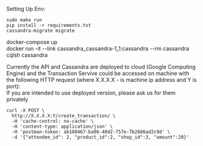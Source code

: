 Setting Up Env: 
```
sudo make run
pip install -r requirements.txt
cassandra-migrate migrate
```

docker-compose up <br/>
docker run -it --link cassandra_cassandra-1_1:cassandra --rm cassandra cqlsh cassandra

Currently the API and Cassandra are deployed to cloud (Google Computing Engine) and the Transaction Servive could be accessed 
on machine with the following HTTP request (where X.X.X.X - is machine ip address and Y is port): <br>
If you are intended to use deployed version, please ask us for them privately
```
curl -X POST \
  http://X.X.X.X:Y/create_transaction/ \
  -H 'cache-control: no-cache' \
  -H 'content-type: application/json' \
  -H 'postman-token: ab108467-ba96-48d2-757e-7b2686ad2c9d' \
  -d '{"attendee_id": 2, "product_id":2, "shop_id":3, "amount":20}'
  ```
